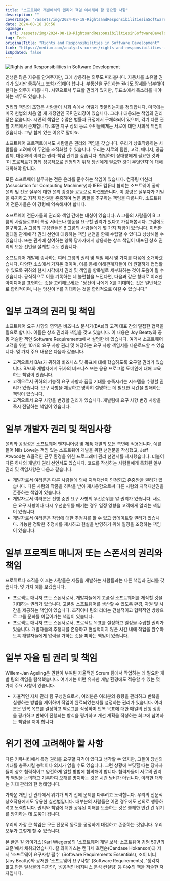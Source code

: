 ```yaml
---
title: "소프트웨어 개발에서의 권리와 책임 이해해야 할 중요한 사항"
description: ""
coverImage: "/assets/img/2024-08-18-RightsandResponsibilitiesinSoftwareDevelopment_0.png"
date: 2024-08-18 10:56
ogImage:
  url: /assets/img/2024-08-18-RightsandResponsibilitiesinSoftwareDevelopment_0.png
tag: Tech
originalTitle: "Rights and Responsibilities in Software Development"
link: "https://medium.com/analysts-corner/rights-and-responsibilities-in-software-development-dc1dc702984a"
isUpdated: false
---
```


![Rights and Responsibilities in Software Development](/assets/img/2024-08-18-RightsandResponsibilitiesinSoftwareDevelopment_0.png)

인생은 많은 자유를 안겨주지만, 그에 상응하는 의무도 따라옵니다. 자동차를 소유할 권리가 있지만 등록하고 보험가입해야 합니다. 부동산을 구입하는 권리도 땅세를 납부해야 한다는 의무가 따릅니다. 시민으로서 투표할 권리가 있지만, 투표소에서 목소리를 내야 하는 책무도 있습니다.

권리와 책임의 조합은 사람들이 사회 속에서 어떻게 맞물리는지를 정의합니다. 미국에는 미국 헌법의 처음 열 개 개정안인 국민권리장이 있습니다. 그러나 대응되는 책임의 권리장은 없습니다. 시민의 책임은 수많은 법률과 규정에서 구체화되어 있으며, 각기 다른 관할 지역에서 존재합니다. 또한 지구 상의 동료 주민들에게는 서로에 대한 사회적 책임이 있습니다. 그냥 함께 있는 이유로 말이죠.

소프트웨어 프로젝트에서도 사람들은 권리와 책임을 갖습니다. 우리가 상호작용하는 사람들을 고려해 이 두면을 조직화할 수 있습니다. 우리는 서로의 팀원, 고객, 매니저, 공급업체, 대중과의 이러한 권리-책임 관계를 갖습니다. 협업하며 상대방에게 필요한 것과 '이 프로젝트가 함께 성공적으로 진행되기 위해 당신에게 필요한 것이 무엇인지'에 대해 대화해야 합니다.

<!-- cozy-coder - 수평 -->

<ins class="adsbygoogle"
     style="display:block"
     data-ad-client="ca-pub-4877378276818686"
     data-ad-slot="1107185301"
     data-ad-format="auto"
     data-full-width-responsive="true"></ins>

<script>
     (adsbygoogle = window.adsbygoogle || []).push({});
</script>

모든 소프트웨어 실무자는 전문 윤리를 준수하는 책임이 있습니다. 컴퓨팅 머신리(Association for Computing Machinery)과 IEEE 컴퓨터 협회는 소프트웨어 공학 윤리 및 전문 실무에 대한 윤리 강령을 공동으로 마련했습니다. 이 강령은 실무자가 기밀을 유지하고 지적 재산권을 존중하며 높은 품질을 추구하는 책임을 다룹니다. 소프트웨어 전문가들은 이 강령에 익숙해져야 합니다.

소프트웨어 전문가들의 권리와 책임 간에는 대칭이 있습니다. A 그룹의 사람들이 B 그룹의 사람들로부터 특정 서비스나 행동을 요구할 권리가 있다고 가정해봅시다. 그럼에도 불구하고, A 그룹의 구성원들은 B 그룹의 사람들에게 몇 가지 책임이 있습니다. 이러한 일대일 관계에 각 권리 선언에 대응하는 책임 선언을 함께 수립할 수 있다고 상상해볼 수 있습니다. 또는 관계에 참여하는 양쪽 당사자에게 상응하는 상호 책임이 내포된 상호 권리의 보완 선언을 설계할 수도 있습니다.

소프트웨어 개발에 종사하는 여러 그룹의 권리 및 책임 예시 몇 가지를 다음에 소개하겠습니다. 다양한 소스에서 가져온 것이며, 이를 통해 이해관계자들이 더 원할하게 협업할 수 있도록 귀하의 현지 시각에서 권리 및 책임을 항목별로 세부화하는 것이 도움이 될 수 있습니다. 공식적으로 이를 기록하는 데 불편함을 느낀다면, 다음과 같은 형태로 이러한 아이디어를 표현하는 것을 고려해보세요: "당신이 나에게 X를 기대하는 것은 일반적으로 합리적이며, 나는 당신이 Y를 기대하는 것을 합리적으로 여길 수 있습니다."

# 일부 고객의 권리 및 책임

<!-- cozy-coder - 수평 -->

<ins class="adsbygoogle"
     style="display:block"
     data-ad-client="ca-pub-4877378276818686"
     data-ad-slot="1107185301"
     data-ad-format="auto"
     data-full-width-responsive="true"></ins>

<script>
     (adsbygoogle = window.adsbygoogle || []).push({});
</script>

소프트웨어 요구 사항의 영역은 비즈니스 분석가(BAs)와 고객 대표 간의 밀접한 협력을 필요로 합니다. 이들은 상호 권리와 책임을 갖고 있습니다. 이 내용은 Joy Beatty와 공동 저술한 책인 Software Requirements에서 설명한 바 있습니다. 여기서 소프트웨어 고객을 위한 10개의 요구 사항 권리 및 해당하는 요구 사항 책임서를 다운로드할 수 있습니다. 몇 가지 주요 내용은 다음과 같습니다.

- 고객으로서 BAs가 귀하의 비즈니스 및 목표에 대해 학습하도록 요구할 권리가 있습니다. BAs와 개발자에게 귀사의 비즈니스 또는 응용 프로그램 도메인에 대해 교육하는 책임이 있습니다.
- 고객으로서 귀하의 기능적 요구 사항과 품질 기대를 충족시키는 시스템을 수령할 권리가 있습니다. 요구 사항을 제공하고 명확히 설명하는 데 필요한 시간을 할애하는 책임이 있습니다.
- 고객으로서 요구 사항을 변경할 권리가 있습니다. 개발팀에 요구 사항 변경 사항을 즉시 전달하는 책임이 있습니다.

# 일부 개발자 권리 및 책임사항

윤리와 공정성은 소프트웨어 엔지니어링 및 제품 개발의 모든 측면에 적용됩니다. 예를 들어 Nils Löwe는 책임 있는 소프트웨어 개발을 위한 선언문을 작성했고, Jeff Atwood는 효율적인 근무 환경을 위한 프로그래머 권리 선언서를 제시했습니다. 더불어 다른 하나의 개발자 권리 선언서도 있습니다. 코드를 작성하는 사람들에게 특화된 일부 권리 및 책임사항은 다음과 같습니다.

<!-- cozy-coder - 수평 -->

<ins class="adsbygoogle"
     style="display:block"
     data-ad-client="ca-pub-4877378276818686"
     data-ad-slot="1107185301"
     data-ad-format="auto"
     data-full-width-responsive="true"></ins>

<script>
     (adsbygoogle = window.adsbygoogle || []).push({});
</script>

- 개발자로서 여러분은 다른 사람들에 의해 지적재산이 인정되고 존중받을 권리가 있습니다. 다른 사람의 작품을 허락을 받아 재사용함으로써 다른 사람의 지적재산권을 존중하는 책임이 있습니다.
- 개발자로서 여러분은 진행 중인 요구 사항의 우선순위를 알 권리가 있습니다. 새로운 요구 사항이나 다시 우선순위를 매기는 경우 일정 영향을 고객에게 알리는 책임이 있습니다.
- 개발자로서 여러분은 작업에 대한 추정치를 할 수 있고 업데이트할 권리가 있습니다. 가능한 정확한 추정치를 제시하고 현실을 반영하기 위해 일정을 조정하는 책임이 있습니다.

# 일부 프로젝트 매니저 또는 스폰서의 권리와 책임

프로젝트나 조직을 이끄는 사람들은 제품을 개발하는 사람들과는 다른 책임과 권리를 갖습니다. 몇 가지 예를 보겠습니다.

- 프로젝트 매니저 또는 스폰서로서, 개발자들에게 고품질 소프트웨어를 제작할 것을 기대하는 권리가 있습니다. 고품질 소프트웨어를 생산할 수 있도록 환경, 자원 및 시간을 제공하는 책임이 있습니다. 조직이나 팀의 리더는 건설적이고 협력적인 방향으로 그룹 문화를 이끌어가는 책임이 있습니다.
- 프로젝트 매니저 또는 스폰서로서, 프로젝트 목표를 설정하고 일정을 수립할 권리가 있습니다. 개발자들의 추정치를 존중하고 현실적이지 않은 시간 내에 작업을 완수하도록 개발자들에게 압력을 가하는 것을 피하는 책임이 있습니다.

<!-- cozy-coder - 수평 -->

<ins class="adsbygoogle"
     style="display:block"
     data-ad-client="ca-pub-4877378276818686"
     data-ad-slot="1107185301"
     data-ad-format="auto"
     data-full-width-responsive="true"></ins>

<script>
     (adsbygoogle = window.adsbygoogle || []).push({});
</script>

# 일부 자율 팀 권리 및 책임

Willem-Jan Ageling은 권한이 부여된 자율적인 Scrum 팀에서 작업하는 데 필요한 개발 팀의 책임을 탐색했습니다. 여기에는 어떤 유사한 개발 환경에도 적용할 수 있는 몇 가지 주요 사항이 있습니다.

- 자율적인 자체 관리 팀 구성원으로서, 여러분은 여러분의 용량을 관리하고 반복을 실행하는 방법을 제어하며 작업이 완료되었는지를 설정하는 권리가 있습니다. 여러분은 반복 목표를 결정하고 백로그를 작성하며 반복 목표에 대한 매일의 진행 상황을 평가하고 반복이 진행되는 방식을 평가하고 개선 계획을 작성하는 회고에 참여하는 책임을 져야 합니다.

# 위기 전에 고려해야 할 사항

<!-- cozy-coder - 수평 -->

<ins class="adsbygoogle"
     style="display:block"
     data-ad-client="ca-pub-4877378276818686"
     data-ad-slot="1107185301"
     data-ad-format="auto"
     data-full-width-responsive="true"></ins>

<script>
     (adsbygoogle = window.adsbygoogle || []).push({});
</script>

다른 커뮤니티에서 특정 권리를 요구할 자격이 있다고 생각할 수 있지만, 그들이 당신의 기대를 충족시킬 능력이나 의지가 없을 수도 있습니다. 그런 상황에 부딪힐 때는 당사자들이 상호 협력적이고 얌전하게 일할 방법에 합의해야 합니다. 협력자들이 서로의 권리와 책임을 논의하고 기록하여 오해를 방지하는 것은 시간 낭비가 아닙니다. 이러한 대화는 기대 관리의 한 형태입니다.

가까운 개인 간 관계에서 위기가 되기 전에 문제를 다루려고 노력합니다. 우리의 전문적 상호작용에서도 유용한 실천법입니다. 대부분의 사람들은 어떤 경우에도 선의로 행동하려고 노력합니다. 권리와 책임에 대한 공유된 이해를 도출하는 것은 불쾌한 인간 간 위기를 방지하는 데 도움이 됩니다.

우리의 가장 큰 책임은 모든 전문적 동료를 공정하게 대접하고 존중하는 것입니다. 우리 모두가 그렇게 할 수 있습니다.

본 글은 칼 와이거스(Karl Wiegers)의 '소프트웨어 개발 보석: 소프트웨어 경험 50년의 교훈'에서 채취되었습니다. 칼 와이거스는 캔다세 호캔슨(Candase Hokanson)과 저서 '소프트웨어 요구사항 필수' (Software Requirements Essentials), 조이 비티(Joy Beatty)와 공저한 '소프트웨어 요구사항' (Software Requirements), '생각지 않고 만든 일상물의 디자인', '성공적인 비지니스 분석 컨설팅' 등 다수의 책을 저술한 저자입니다.
